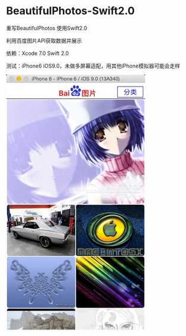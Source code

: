 # BeautifulPhotos-Swift2.0
重写BeautifulPhotos 使用Swift2.0

利用百度图片API获取数据并展示

依赖：Xcode 7.0 Swift 2.0

测试：iPhone6 iOS9.0，未做多屏幕适配，用其他iPhone模拟器可能会走样

![BeautifulPhotos](https://github.com/ldjhust/BeautifulPhotos-Swift2.0/blob/master/DemoShow.png "BeautifulPhotos")
